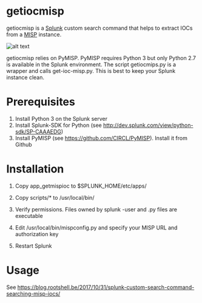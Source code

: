 getiocmisp
==========

getiocmisp is a [Splunk](https://www.splunk.com) custom search command that helps to extract IOCs from a [MISP](http://misp-project.org/) instance.

![alt text](https://blog.rootshell.be/wp-content/uploads/2017/10/splunk-misp-1-1024x729.png)

getiocmisp relies on PyMISP. PyMISP requires Python 3 but only Python 2.7 is available in the Splunk environment. 
The script getiocmips.py is a wrapper and calls get-ioc-misp.py. This is best to keep your Splunk instance clean.

Prerequisites
=============
1. Install Python 3 on the Splunk server
2. Install Splunk-SDK for Python (see http://dev.splunk.com/view/python-sdk/SP-CAAAEDG)
3. Install PyMISP (see https://github.com/CIRCL/PyMISP). Install it from Github

Installation
============

1. Copy app_getmispioc to $SPLUNK_HOME/etc/apps/

2. Copy scripts/* to /usr/local/bin/

3. Verify permissions. Files owned by splunk -user and .py files are executable

3. Edit /usr/local/bin/mispconfig.py and specify your MISP URL and authorization key

4. Restart Splunk

Usage
=====
See https://blog.rootshell.be/2017/10/31/splunk-custom-search-command-searching-misp-iocs/
